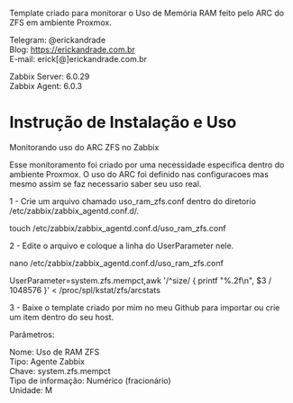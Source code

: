 Template criado para monitorar o Uso de Memória RAM feito pelo ARC do ZFS em ambiente Proxmox.  

Telegram: @erickandrade  
Blog: https://erickandrade.com.br  
E-mail: erick[@]erickandrade.com.br  

Zabbix Server: 6.0.29  
Zabbix Agent: 6.0.3

# Instrução de Instalação e Uso

Monitorando uso do ARC ZFS no Zabbix

Esse monitoramento foi criado por uma necessidade especifica dentro do ambiente Proxmox. O uso do ARC foi definido nas configuracoes mas mesmo assim se faz necessario saber seu uso real.

1 - Crie um arquivo chamado uso_ram_zfs.conf dentro do diretorio /etc/zabbix/zabbix_agentd.conf.d/.

touch /etc/zabbix/zabbix_agentd.conf.d/uso_ram_zfs.conf

2 - Edite o arquivo e coloque a linha do UserParameter nele.

nano /etc/zabbix/zabbix_agentd.conf.d/uso_ram_zfs.conf

UserParameter=system.zfs.mempct,awk '/^size/ { printf "%.2f\n", $3 / 1048576 }' < /proc/spl/kstat/zfs/arcstats

3 - Baixe o template criado por mim no meu Github para importar ou crie um item dentro do seu host.

Parâmetros:

Nome: Uso de RAM ZFS  
Tipo: Agente Zabbix  
Chave: system.zfs.mempct  
Tipo de informação: Numérico (fracionário)  
Unidade: M  
